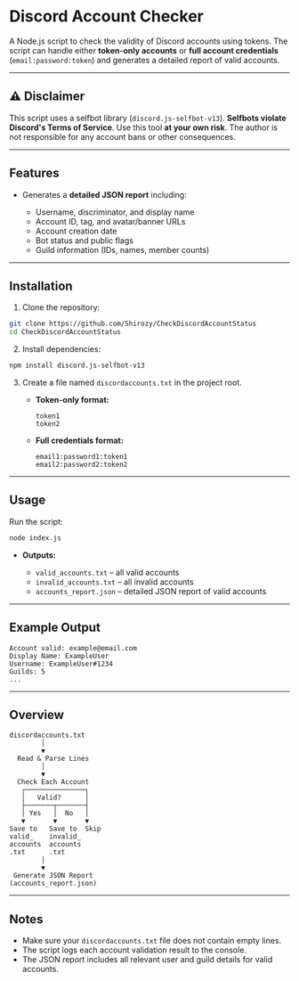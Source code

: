# Discord Account Checker

A Node.js script to check the validity of Discord accounts using tokens. The script can handle either **token-only accounts** or **full account credentials** (`email:password:token`) and generates a detailed report of valid accounts.

---

## ⚠️ Disclaimer

This script uses a selfbot library (`discord.js-selfbot-v13`). **Selfbots violate Discord's Terms of Service**. Use this tool **at your own risk**. The author is not responsible for any account bans or other consequences.

---

## Features
* Generates a **detailed JSON report** including:

  * Username, discriminator, and display name
  * Account ID, tag, and avatar/banner URLs
  * Account creation date
  * Bot status and public flags
  * Guild information (IDs, names, member counts)

---

## Installation

1. Clone the repository:

```bash
git clone https://github.com/Shirozy/CheckDiscordAccountStatus
cd CheckDiscordAccountStatus
```

2. Install dependencies:

```bash
npm install discord.js-selfbot-v13
```

3. Create a file named `discordaccounts.txt` in the project root.

   * **Token-only format:**

     ```
     token1
     token2
     ```
   * **Full credentials format:**

     ```
     email1:password1:token1
     email2:password2:token2
     ```

---

## Usage

Run the script:

```bash
node index.js
```

* **Outputs:**

  * `valid_accounts.txt` – all valid accounts
  * `invalid_accounts.txt` – all invalid accounts
  * `accounts_report.json` – detailed JSON report of valid accounts

---

## Example Output

```
Account valid: example@email.com
Display Name: ExampleUser
Username: ExampleUser#1234
Guilds: 5
...
```
---
## Overview

```
discordaccounts.txt
        │
        ▼
  Read & Parse Lines
        │
        ▼
  Check Each Account
   ┌───────────────┐
   │   Valid?      │
   ├───────┬───────┤
   │ Yes   │  No   │
   ▼       ▼       ▼
Save to   Save to  Skip
valid_    invalid_
accounts  accounts
.txt      .txt
        │
        ▼
 Generate JSON Report
(accounts_report.json)
```
---

## Notes

* Make sure your `discordaccounts.txt` file does not contain empty lines.
* The script logs each account validation result to the console.
* The JSON report includes all relevant user and guild details for valid accounts.
